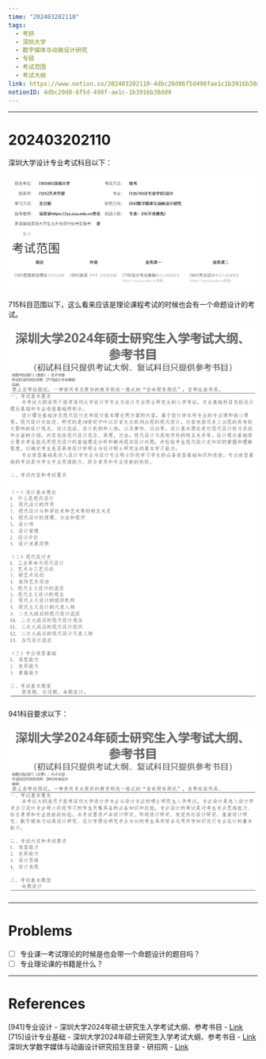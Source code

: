 ```yaml
---
time: "202403202110"
tags:
  - 考研
  - 深圳大学
  - 数字媒体与动画设计研究
  - 专硕
  - 考试范围
  - 考试大纲
link: https://www.notion.so/202403202110-4dbc20d86f5d498fae1c1b3916b38dd9
notionID: 4dbc20d8-6f5d-498f-ae1c-1b3916b38dd9
---
```


--- 
# 202403202110

深圳大学设计专业考试科目以下：

![image.png](https://raw.githubusercontent.com/TsingtenHsu/image-hosting/PicGo/202403202111088.png)

715科目范围以下，这么看来应该是理论课程考试的时候也会有一个命题设计的考试。

![image.png](https://raw.githubusercontent.com/TsingtenHsu/image-hosting/PicGo/202403202112485.png)

941科目要求以下：

![image.png](https://raw.githubusercontent.com/TsingtenHsu/image-hosting/PicGo/202403202113455.png)


---
# Problems

- [ ] 专业课一考试理论的时候是也会带一个命题设计的题目吗？
- [ ] 专业理论课的书籍是什么？

---
# References

[941]专业设计 - 深圳大学2024年硕士研究生入学考试大纲、参考书目 - [Link](https://ehall.szu.edu.cn/gsapp/sys/zsjzapp/index.do#/2024/2/941)
[715]设计专业基础 - 深圳大学2024年硕士研究生入学考试大纲、参考书目 - [Link](https://ehall.szu.edu.cn/gsapp/sys/zsjzapp/index.do#/2024/2/715)
深圳大学数字媒体与动画设计研究招生目录 - 研招网 - [Link](https://yz.chsi.com.cn/zsml/kskm.jsp?id=1059021125135700041)